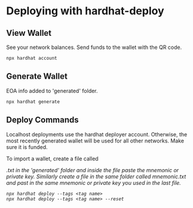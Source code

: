 # Deploying with hardhat-deploy

## View Wallet
See your network balances. Send funds to the wallet with the QR code.
```
npx hardhat account
```

## Generate Wallet
EOA info added to 'generated' folder.
```
npx hardhat generate
```

## Deploy Commands
Localhost deployments use the hardhat deployer account. Otherwise, the most recently generated wallet will be used for all other networks. Make sure it is funded.

To import a wallet, create a file called <address>.txt in the 'generated' folder and inside the file paste the mnemonic or private key. Similarly create a file in the same folder called mnemonic.txt and past in the same mnemonic or private key you used in the last file.
```
npx hardhat deploy --tags <tag name>
npx hardhat deploy --tags <tag name> --reset
```
